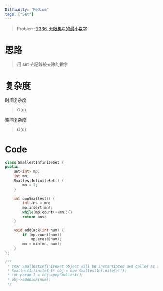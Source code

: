 ```yaml
---
Difficulty: "Medium"
tags: ["Set"]
---
```


> Problem: [2336. 无限集中的最小数字](https://leetcode.cn/problems/smallest-number-in-infinite-set/description/)

# 思路

> 用 set 去記錄被去除的數字

# 复杂度

时间复杂度:
> $O(n)$

空间复杂度:
> $O(n)$

# Code
```C++ []
class SmallestInfiniteSet {
public:
    set<int> mp;
    int mn;
    SmallestInfiniteSet() {
        mn = 1;
    }
    
    int popSmallest() {
        int ans = mn;
        mp.insert(mn);
        while(mp.count(++mn)){}
        return ans;
    }
    
    void addBack(int num) {
        if (mp.count(num))
            mp.erase(num);
        mn = min(mn, num);
    }
};

/**
 * Your SmallestInfiniteSet object will be instantiated and called as such:
 * SmallestInfiniteSet* obj = new SmallestInfiniteSet();
 * int param_1 = obj->popSmallest();
 * obj->addBack(num);
 */
```
  
